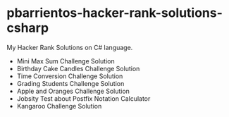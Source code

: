 # pbarrientos-hacker-rank-solutions-csharp
My Hacker Rank Solutions on C# language. 

- Mini Max Sum Challenge Solution
- Birthday Cake Candles Challenge Solution
- Time Conversion Challenge Solution
- Grading Students Challenge Solution
- Apple and Oranges Challenge Solution
- Jobsity Test about Postfix Notation Calculator
- Kangaroo Challenge Solution